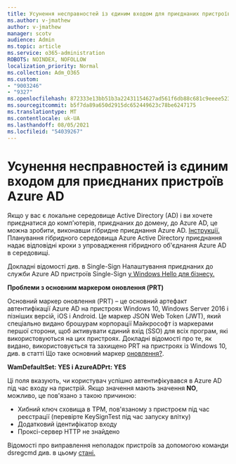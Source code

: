 ```yaml
---
title: Усунення несправностей із єдиним входом для приєднаних пристроїв Azure AD
ms.author: v-jmathew
author: v-jmathew
manager: scotv
audience: Admin
ms.topic: article
ms.service: o365-administration
ROBOTS: NOINDEX, NOFOLLOW
localization_priority: Normal
ms.collection: Adm_O365
ms.custom:
- "9003246"
- "9327"
ms.openlocfilehash: 872333e13bb51b3a22431154627ad561f6db88c681c9eeee523fdd09e58c0371
ms.sourcegitcommit: b5f7da89a650d2915dc652449623c78be6247175
ms.translationtype: MT
ms.contentlocale: uk-UA
ms.lasthandoff: 08/05/2021
ms.locfileid: "54039267"
---
```

# <a name="troubleshoot-single-sign-on-for-azure-ad-joined-devices"></a>Усунення несправностей із єдиним входом для приєднаних пристроїв Azure AD

Якщо у вас є локальне середовище Active Directory (AD) і ви хочете приєднатися до комп'ютерів, приєднаних до домену, до Azure AD, це можна зробити, виконавши гібридне приєднання Azure AD. [Інструкції.](https://docs.microsoft.com/azure/active-directory/devices/hybrid-azuread-join-plan) Планування гібридного середовища Azure Active Directory приєднання надає відповідні кроки з упровадження гібридного об'єднання Azure AD в середовищі.

Докладні відомості див. в Single-Sign Налаштування приєднаних до служби Azure AD пристроїв Single-Sign [у Windows Hello для бізнесу.](https://docs.microsoft.com/windows/security/identity-protection/hello-for-business/hello-hybrid-aadj-sso-base)

**Проблеми з основним маркером оновлення (PRT)**

Основний маркер оновлення (PRT) – це основний артефакт автентифікації Azure AD на пристроях Windows 10, Windows Server 2016 і пізніших версій, iOS і Android. Це маркер JSON Web Token (JWT), який спеціально видано брошурам корпорації Майкрософт із маркерами першої сторони, щоб активувати єдиний вхід (SSO) для всіх програм, які використовуються на цих пристроях. Докладні відомості про те, як видано, використовується та захищено PRT на пристроях із Windows 10, див. в статті Що таке основний маркер [оновлення?](https://docs.microsoft.com/azure/active-directory/devices/concept-primary-refresh-token).

**WamDefaultSet: YES і AzureADPrt: YES**

Ці поля вказують, чи користувач успішно автентифікувався в Azure AD під час входу на пристрій. Якщо значення мають значення **NO**, можливо, це пов'язано з такою причиною:

- Хибний ключ сховища в TPM, пов'язаному з пристроєм під час реєстрації (перевірте KeySignTest під час запуску влітку)
- Додатковий ідентифікатор входу
- Проксі-сервер HTTP не знайдено

Відомості про виправлення неполадок пристроїв за допомогою команди dsregcmd див. в цьому [стані.](https://docs.microsoft.com/azure/active-directory/devices/troubleshoot-device-dsregcmd#sso-state)
